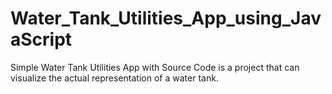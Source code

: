 # Water_Tank_Utilities_App_using_JavaScript
Simple Water Tank Utilities App with Source Code is a project that can visualize the actual representation of a water tank. 
